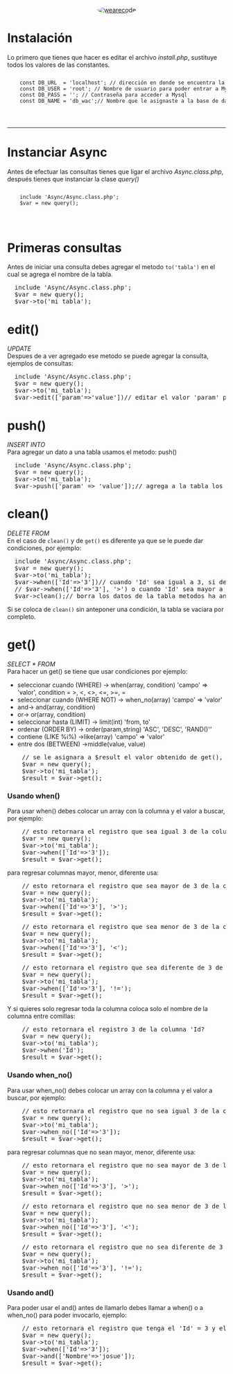 <p align="center">
  <a href="#">
    <img src="https://scontent-dfw5-1.xx.fbcdn.net/v/t1.0-9/35400621_270511213518991_3486364755348684800_n.png?_nc_cat=0&oh=3676b6f45c264b416e1930be3b3d41a4&oe=5BBCE836" style="border-radius: 100%;" alt="wearecode">
  </a>
</p>
<h1>Instalación</h1>
Lo primero que tienes que hacer es editar el archivo <i>install.php</i>, sustituye todos los valores de las constantes.
<code>
  <pre>
    const DB_URL  = 'localhost'; // dirección en donde se encuentra la base de datos
    const DB_USER = 'root'; // Nombre de usuario para poder entrar a Mysql
    const DB_PASS = ''; // Contraseña para acceder a Mysql
    const DB_NAME = 'db_wac';// Nombre que le asignaste a la base de datos	
  </pre>
</code>
<hr>
<h1>Instanciar Async</h1>
Antes de efectuar las consultas tienes que ligar el archivo <i>Async.class.php</i>, después tienes que instanciar la clase <i>query()</i>
<code>
  <pre>
    include 'Async/Async.class.php';
    $var = new query();
  </pre>
</code>
<h1>Primeras consultas</h1>
Antes de iniciar una consulta debes agregar el metodo <code>to('tabla')</code> en el cual se agrega el nombre de la tabla.
<pre>
  include 'Async/Async.class.php';
  $var = new query();
  $var->to('mi_tabla');
</pre>
<h1>edit()</h1>
<i>UPDATE</i><br />
Despues de a ver agregado ese metodo se puede agregar la consulta, ejemplos de consultas:<br>
<pre>
  include 'Async/Async.class.php';
  $var = new query();
  $var->to('mi_tabla');
  $var->edit(['param'=>'value'])// editar el valor 'param' por el valor de value
</pre>
<h1>push()</h1>
<i>INSERT INTO</i><br />
Para agregar un dato a una tabla usamos el metodo: push()
<pre>
  include 'Async/Async.class.php';
  $var = new query();
  $var->to('mi_tabla');
  $var->push(['param' => 'value']);// agrega a la tabla los objetos ingresado al array      
</pre>
<h1>clean()</h1>
<i>DELETE FROM</i><br />
En el caso de <code>clean()</code> y de <code>get()</code> es diferente ya que se le puede dar condiciones, por ejemplo:
<pre>
  include 'Async/Async.class.php';
  $var = new query();
  $var->to('mi_tabla');
  $var->when(['Id'=>'3'])// cuando 'Id' sea igual a 3, si deseas usar condiconales agrega un argumento despues del array
  // $var->when(['Id'=>'3'], '>') o cuando 'Id' sea mayor a 3,  condicionales aceptadas '=' viene por defecto, '>', '<' , '!=', '>=', '<='
  $var->clean();// borra los datos de la tabla metodos ha antecolocar -> when(['param'=>'value'], '='), when_no(['param'=>'value'], '>'), and(['param'=>'value'], '<'), or(['param'=>'value'], '<')
</pre>
Si se coloca de <code>clean()</code> sin anteponer una condición, la tabla se vaciara por completo.
<h1>get()</h1>
<i>SELECT * FROM</i><br />
Para hacer un get() se tiene que usar condiciones por ejemplo:
<ul>
   	<li>seleccionar cuando (WHERE) -> when(array, condition) 'campo' => 'valor', condition = >, <, <>, <=, >=, = </li>
	<li>seleccionar cuando (WHERE NOT) -> when_no(array) 'campo' => 'valor'</li>
	<li>and-> and(array, condition)</li>
	<li>or-> or(array, condition)</li>
	<li>seleccionar hasta (LIMIT) -> limit(int) 'from, to'</li>
	<li>ordenar (ORDER BY) -> order(param,string) 'ASC', 'DESC', 'RAND()''</li>
	<li>contiene (LIKE %i%) ->like(array) 'campo' => 'valor'</li>
	<li>entre dos (BETWEEN) ->middle(value, value)</li>
</ul>
<pre>
	// se le asignara a $result el valor obtenido de get(), el cual regresa todos los valores de la tabla
	$var = new query();
  	$var->to('mi_tabla');  	
	$result = $var->get();
</pre>
<h3>Usando when()</h3>
Para usar when() debes colocar un array con la columna y el valor a buscar, por ejemplo:
<pre>
	// esto retornara el registro que sea igual 3 de la columna 'Id'
	$var = new query();
  	$var->to('mi_tabla');
	$var->when(['Id'=>'3']);
	$result = $var->get();
</pre>
para regresar columnas mayor, menor, diferente usa:
<pre>
	// esto retornara el registro que sea mayor de 3 de la columna 'Id'
	$var = new query();
  	$var->to('mi_tabla');
	$var->when(['Id'=>'3'], '>');
	$result = $var->get();
</pre>
<pre>
	// esto retornara el registro que sea menor de 3 de la columna 'Id'
	$var = new query();
  	$var->to('mi_tabla');
	$var->when(['Id'=>'3'], '<');
	$result = $var->get();
</pre>
<pre>
	// esto retornara el registro que sea diferente de 3 de la columna 'Id'
	$var = new query();
  	$var->to('mi_tabla');
	$var->when(['Id'=>'3'], '!=');
	$result = $var->get();
</pre>	
Y si quieres solo regresar toda la columna coloca solo el nombre de la columna entre comillas:
<pre>
	// esto retornara el registro 3 de la columna 'Id?
	$var = new query();
  	$var->to('mi_tabla');
	$var->when('Id');
	$result = $var->get();
</pre>

<h3>Usando when_no()</h3>
Para usar when_no() debes colocar un array con la columna y el valor a buscar, por ejemplo:
<pre>
	// esto retornara el registro que no sea igual 3 de la columna 'Id'
	$var = new query();
  	$var->to('mi_tabla');
	$var->when_no(['Id'=>'3']);
	$result = $var->get();
</pre>
para regresar columnas que no sean mayor, menor, diferente usa:
<pre>
	// esto retornara el registro que no sea mayor de 3 de la columna 'Id'
	$var = new query();
  	$var->to('mi_tabla');
	$var->when_no(['Id'=>'3'], '>');
	$result = $var->get();
</pre>
<pre>
	// esto retornara el registro que no sea menor de 3 de la columna 'Id'
	$var = new query();
  	$var->to('mi_tabla');
	$var->when_no(['Id'=>'3'], '<');
	$result = $var->get();
</pre>
<pre>
	// esto retornara el registro que no sea diferente de 3 de la columna 'Id'
	$var = new query();
  	$var->to('mi_tabla');
	$var->when_no(['Id'=>'3'], '!=');
	$result = $var->get();
</pre>	
<h3>Usando and()</h3>
Para poder usar el and() antes de llamarlo debes llamar a when() o a when_no() para poder invocarlo, ejemplo:
<pre>
	// esto retornara el registro que tenga el 'Id' = 3 y el 'Nombre' = 3
	$var = new query();
  	$var->to('mi_tabla');
	$var->when(['Id'=>'3']);
	$var->and(['Nombre'=>'josue']);
	$result = $var->get();
</pre>
